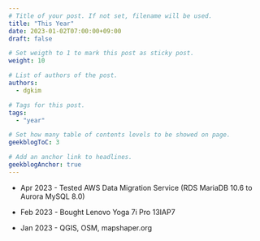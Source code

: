 ```yaml
---
# Title of your post. If not set, filename will be used.
title: "This Year"
date: 2023-01-02T07:00:00+09:00
draft: false

# Set weigth to 1 to mark this post as sticky post.
weight: 10

# List of authors of the post.
authors:
  - dgkim

# Tags for this post.
tags:
  - "year"

# Set how many table of contents levels to be showed on page.
geekblogToC: 3

# Add an anchor link to headlines.
geekblogAnchor: true
---
```


  - Apr 2023 - Tested AWS Data Migration Service (RDS MariaDB 10.6 to Aurora MySQL 8.0)

  - Feb 2023 - Bought Lenovo Yoga 7i Pro 13IAP7

  - Jan 2023 - QGIS, OSM, mapshaper.org
